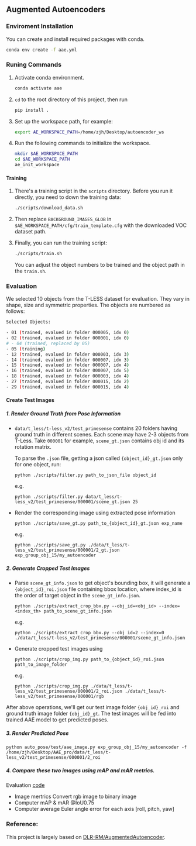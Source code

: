 ## Augmented Autoencoders  

### Enviroment Installation
You can create and install required packages with conda.

```bash
conda env create -f aae.yml
```

### Runing Commands

1. Activate conda environment.
   ```bash
   conda activate aae
   ```
2. `cd` to the root directory of this project, then run
   ```bash
   pip install .
   ```
3. Set up the workspace path, for example:
   ```bash
   export AE_WORKSPACE_PATH=/home/zjh/Desktop/autoencoder_ws  
   ```
4. Run the following commands to initialize the workspace.
   ```bash
   mkdir $AE_WORKSPACE_PATH
   cd $AE_WORKSPACE_PATH
   ae_init_workspace
   ```

#### Training
1. There's a training script in the `scripts` directory. Before you run it directly, you need to down the training data:
   ```bash
   ./scripts/download_data.sh
   ```

2. Then replace `BACKGROUND_IMAGES_GLOB` in `$AE_WORKSPACE_PATH/cfg/train_template.cfg` with the downloaded VOC dataset path.

3. Finally, you can run the training script:

    ```bash
    ./scripts/train.sh
    ```
    You can adjust the object numbers to be trained and the object path in the `train.sh`.

### Evaluation
We selected 10 objects from the T-LESS dataset for evaluation. They vary in shape, size and symmetric properties. The objects are numbered as follows:

```bash
Selected Objects:

- 01 (trained, evalued in folder 000005, idx 0)
- 02 (trained, evalued in folder 000001, idx 0)
# - 04 (trained, replaced by 05)
- 05 (training)
- 12 (trained, evalued in folder 000003, idx 3)
- 14 (trained, evalued in folder 000007, idx 3)
- 15 (trained, evalued in folder 000007, idx 4)
- 16 (trained, evalued in folder 000007, idx 5)
- 18 (trained, evalued in folder 000003, idx 4)
- 27 (trained, evalued in folder 000015, idx 2)
- 29 (trained, evalued in folder 000015, idx 4)
```

#### Create Test Images
##### 1. Render Ground Truth from Pose Information
- `data/t_less/t-less_v2/test_primesense` contains 20 folders having ground truth in different scenes. Each scene may have 2-3 objects from T-Less. Take `000001` for example,  `scene_gt.json` contains obj id and its rotation matrix.
   
  To parse the `.json` file, getting a json called `{object_id}_gt.json` only for one object, run: 

  ```shell
  python ./scripts/filter.py path_to_json_file object_id
  ```
  e.g.
  ```shell 
  python ./scripts/filter.py data/t_less/t-less_v2/test_primesense/000001/scene_gt.json 25
  ```

- Render the corresponding image using extracted pose information

  ```shell
  python ./scripts/save_gt.py path_to_{object_id}_gt.json exp_name
  ```
  e.g.
  ```shell
  python ./scripts/save_gt.py ./data/t_less/t-less_v2/test_primesense/000001/2_gt.json exp_group_obj_15/my_autoencoder
  ```

##### 2. Generate Cropped Test Images
-  Parse `scene_gt_info.json` to get object's bounding box, it will generate a `{object_id}_roi.json` file containing bbox location, where index_id is the order of target object in the `scene_gt_info.json`.
   
   ```shell
   python ./scripts/extract_crop_bbx.py --obj_id=<obj_id> --index=<index_th> path_to_scene_gt_info.json
   ```
   e.g.
   ```shell
   python ./scripts/extract_crop_bbx.py --obj_id=2 --index=0 ./data/t_less/t-less_v2/test_primesense/000001/scene_gt_info.json
   ```
- Generate cropped test images using
  ```shell
  python ./scripts/crop_img.py path_to_{object_id}_roi.json path_to_image_folder
  ```
  e.g.
  ```shell
  python ./scripts/crop_img.py ./data/t_less/t-less_v2/test_primesense/000001/2_roi.json ./data/t_less/t-less_v2/test_primesense/000001/rgb
  ```
After above operations, we'll get our test image folder `{obj_id}_roi` and ground truth image folder `{obj_id}_gt`. The test images will be fed into trained AAE model to get predicted poses.

##### 3. Render Predicted Pose
   ```shell
   python auto_pose/test/aae_image.py exp_group_obj_15/my_autoencoder -f /home/zjh/Desktop/AAE_pro/data/t_less/t-less_v2/test_primesense/000001/2_roi   
   ```

##### 4. Compare these two images using mAP and mAR metrics.
Evaluation [code](./evaluate.ipynb)
- Image mertrics
  Convert rgb image to binary image
- Computer mAP & mAR @IoU0.75
- Computer average Euler angle error for each axis [roll, pitch, yaw]



### Reference: 
This project is largely based on
[DLR-RM/AugmentedAutoencoder](https://github.com/DLR-RM/AugmentedAutoencoder).